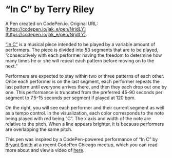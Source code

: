 # “In C” by Terry Riley

A Pen created on CodePen.io. Original URL: [https://codepen.io/jak_e/pen/NrjdLY](https://codepen.io/jak_e/pen/NrjdLY).

[“In C”](https://en.wikipedia.org/wiki/In_C) is a musical piece intended to be played by a variable amount of performers. The piece is divided into 53 segments that are to be played, “consecutively with each performer having the freedom to  determine how many times he or she will repeat each pattern before moving on to the next.” 

Performers are expected to stay within two or three patterns of each other. Once each performer is on the last segment, each performer repeats the last pattern until everyone arrives there, and then they each drop out one by one. This performance is truncated from the preferred 45-90 seconds per segment to 7.5-15 seconds per segment if played at 120 bpm.

On the right, you will see each performer and their current segment as well as a tempo control. In the visualization, each color corresponds to the note being played with red being “C”. The x axis and width of the note are relative to the pitch. When a line appears brighter, it is because performers are overlapping the same pitch.

This pen was inspired by a CodePen-powered performance of “In C” by [Bryant Smith](http://codepen.io/barefootfunk) at a recent CodePen Chicago meetup, which you can read more about and view a video of [here](http://codepen.io/poopsplat/post/codepen-chicago-june-2016).
